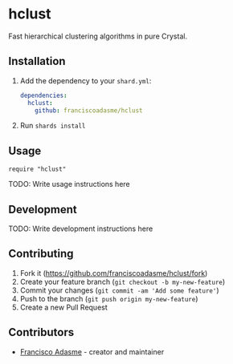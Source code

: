 # hclust

Fast hierarchical clustering algorithms in pure Crystal.

## Installation

1. Add the dependency to your `shard.yml`:

   ```yaml
   dependencies:
     hclust:
       github: franciscoadasme/hclust
   ```

2. Run `shards install`

## Usage

```crystal
require "hclust"
```

TODO: Write usage instructions here

## Development

TODO: Write development instructions here

## Contributing

1. Fork it (<https://github.com/franciscoadasme/hclust/fork>)
2. Create your feature branch (`git checkout -b my-new-feature`)
3. Commit your changes (`git commit -am 'Add some feature'`)
4. Push to the branch (`git push origin my-new-feature`)
5. Create a new Pull Request

## Contributors

- [Francisco Adasme](https://github.com/franciscoadasme) - creator and maintainer
